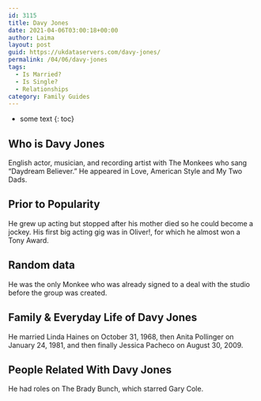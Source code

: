```yaml
---
id: 3115
title: Davy Jones
date: 2021-04-06T03:00:18+00:00
author: Laima
layout: post
guid: https://ukdataservers.com/davy-jones/
permalink: /04/06/davy-jones
tags:
  - Is Married?
  - Is Single?
  - Relationships
category: Family Guides
---
```


* some text
{: toc}


## Who is Davy Jones
                  
                  
                  
English actor, musician, and recording artist with The Monkees who sang &#8220;Daydream Believer.&#8221; He appeared in Love, American Style and My Two Dads.
                  
              
            
              
            
                
                
                
## Prior to Popularity
                  
                  
                  
He grew up acting but stopped after his mother died so he could become a jockey. His first big acting gig was in Oliver!, for which he almost won a Tony Award.
                  
              
            
              
            
                
                
                
## Random data
                  
                  
                  
He was the only Monkee who was already signed to a deal with the studio before the group was created.
                  
              
            
              
            
                
                
                
## Family & Everyday Life of Davy Jones
                  
                  
                  
He married Linda Haines on October 31, 1968, then Anita Pollinger on January 24, 1981, and then finally Jessica Pacheco on August 30, 2009.
                  
              
            
              
            
                
                
                
## People Related With Davy Jones
                  
                  
                  
He had roles on The Brady Bunch, which starred Gary Cole.
                  
              
            
              
            
                
              
            
              
              
            
            
              
            
          
          
          